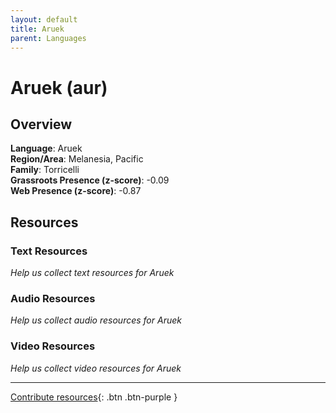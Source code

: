 ```yaml
---
layout: default
title: Aruek
parent: Languages
---
```


# Aruek (aur)

## Overview

**Language**: Aruek  
**Region/Area**: Melanesia, Pacific  
**Family**: Torricelli  
**Grassroots Presence (z-score)**: -0.09  
**Web Presence (z-score)**: -0.87  

## Resources

### Text Resources
*Help us collect text resources for Aruek*

### Audio Resources
*Help us collect audio resources for Aruek*

### Video Resources
*Help us collect video resources for Aruek*

---

[Contribute resources](https://forms.office.com/e/1SfLJx3u1r){: .btn .btn-purple }
